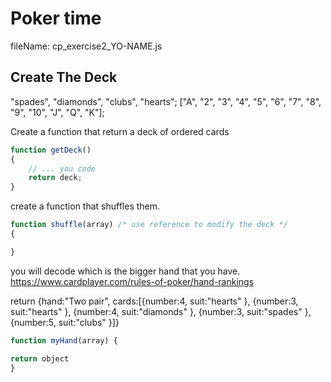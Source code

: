 # Poker time

fileName: cp_exercise2_YO-NAME.js

## Create The Deck

"spades", "diamonds", "clubs", "hearts";
["A", "2", "3", "4", "5", "6", "7", "8", "9", "10", "J", "Q", "K"];

Create a function that return a deck of ordered cards

```js
function getDeck()
{
    // ... you code
	return deck;
}
```

create a function that shuffles them.

```js
function shuffle(array) /* use reference to modify the deck */
{

}
```

you will decode which is the bigger hand that you have.
https://www.cardplayer.com/rules-of-poker/hand-rankings

return {hand:"Two pair", cards:[{number:4, suit:"hearts" }, {number:3, suit:"hearts" }, {number:4, suit:"diamonds" }, {number:3, suit:"spades" }, {number:5, suit:"clubs" }]}

```js
function myHand(array) {

return object
}


```

